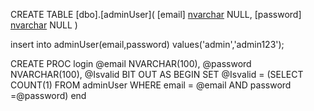 CREATE TABLE [dbo].[adminUser](
       [email] [nvarchar](100) NULL,
       [password] [nvarchar](100) NULL
)

insert into adminUser(email,password) values('admin','admin123');

CREATE PROC login
@email NVARCHAR(100),
@password NVARCHAR(100),
@Isvalid BIT OUT
AS
BEGIN
SET @Isvalid = (SELECT COUNT(1) FROM adminUser WHERE email = @email AND password =@password)
end